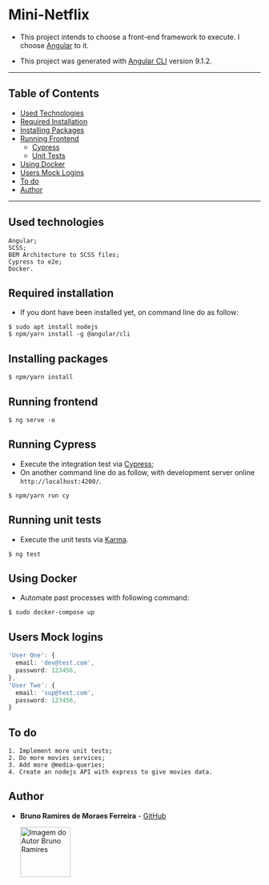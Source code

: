 # Mini-Netflix

- This project intends to choose a front-end framework to execute. I choose [Angular](https://angular.io/) to it.

- This project was generated with [Angular CLI](https://github.com/angular/angular-cli) version 9.1.2.

<hr />

## Table of Contents

- [Used Technologies](#used-technologies)
- [Required Installation](#required-installation)
- [Installing Packages](#install-packages)
- [Running Frontend](#running-frontend)
  - [Cypress](#running-cypress)
  - [Unit Tests](#running-unit-tests)
- [Using Docker](#using-docker)
- [Users Mock Logins](#users-mock-logins)
- [To do](#to-do)
- [Author](#author)

<hr />

## Used technologies

  ```
  Angular;
  SCSS;
  BEM Architecture to SCSS files;
  Cypress to e2e;
  Docker.
  ```

## Required installation

  - If you dont have been installed yet, on command line do as follow:

  ```
  $ sudo apt install nodejs
  $ npm/yarn install -g @angular/cli
  ```

## Installing packages

  ```
  $ npm/yarn install
  ```


## Running frontend

  ```
  $ ng serve -o
  ```

## Running Cypress

  - Execute the integration test via [Cypress](https://www.cypress.io/);
  - On another command line do as follow, with development server online `http://localhost:4200/`.

  ```
  $ npm/yarn run cy
  ```

## Running unit tests

  - Execute the unit tests via [Karma](https://karma-runner.github.io).

  ```
  $ ng test
  ```

## Using Docker

  - Automate past processes with following command: 

  ```
  $ sudo docker-compose up
  ```

## Users Mock logins

  ```ts
  'User One': {
    email: 'dev@test.com',
    password: 123456,
  },
  'User Two': {
    email: 'sup@test.com',
    password: 123456,
  }
  ```

## To do

  ```
  1. Implement more unit tests;
  2. Do more movies services;
  3. Add more @media-queries;
  4. Create an nodejs API with express to give movies data.
  ```

## Author

* **Bruno Ramires de Moraes Ferreira** -  [GitHub](https://github.com/brunormferreira)

  <a href="https://github.com/brunormferreira">
    <img 
    alt="Imagem do Autor Bruno Ramires" src="https://avatars0.githubusercontent.com/u/35575092?s=460&v=4" width="100">
  </a>
